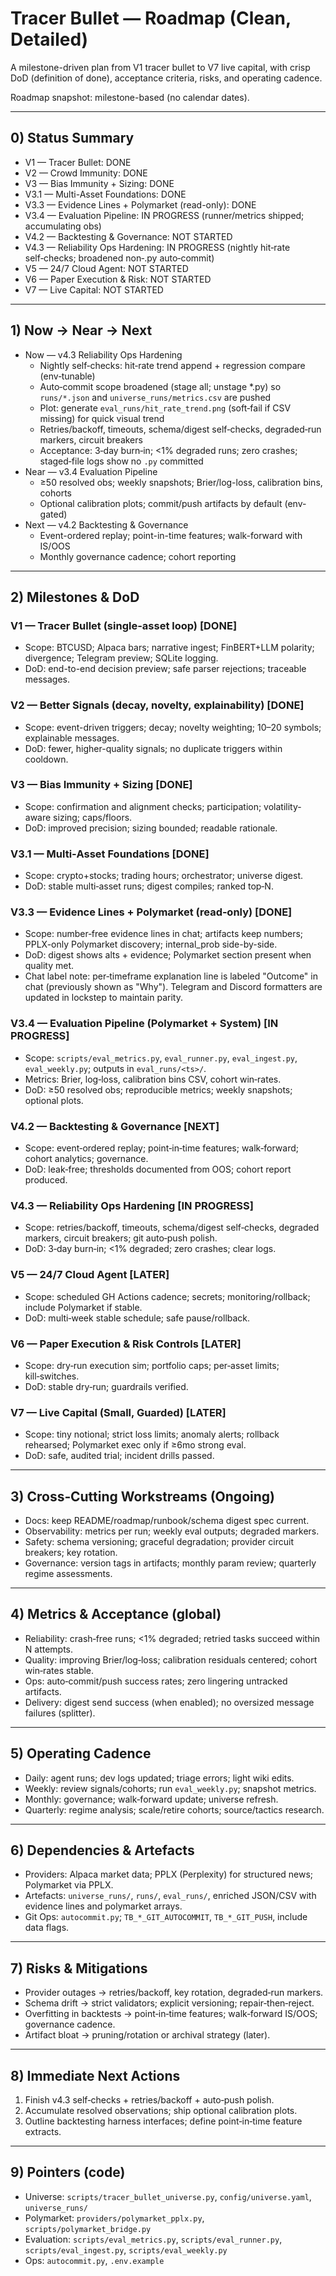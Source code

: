 # Tracer Bullet — Roadmap (Clean, Detailed)

A milestone-driven plan from V1 tracer bullet to V7 live capital, with crisp DoD (definition of done), acceptance criteria, risks, and operating cadence.

Roadmap snapshot: milestone-based (no calendar dates).

---

## 0) Status Summary
- V1 — Tracer Bullet: DONE
- V2 — Crowd Immunity: DONE
- V3 — Bias Immunity + Sizing: DONE
- V3.1 — Multi-Asset Foundations: DONE
- V3.3 — Evidence Lines + Polymarket (read-only): DONE
- V3.4 — Evaluation Pipeline: IN PROGRESS (runner/metrics shipped; accumulating obs)
- V4.2 — Backtesting & Governance: NOT STARTED
- V4.3 — Reliability Ops Hardening: IN PROGRESS (nightly hit‑rate self‑checks; broadened non‑.py auto‑commit)
- V5 — 24/7 Cloud Agent: NOT STARTED
- V6 — Paper Execution & Risk: NOT STARTED
- V7 — Live Capital: NOT STARTED

---

## 1) Now → Near → Next
- Now — v4.3 Reliability Ops Hardening
  - Nightly self‑checks: hit‑rate trend append + regression compare (env‑tunable)
  - Auto‑commit scope broadened (stage all; unstage *.py) so `runs/*.json` and `universe_runs/metrics.csv` are pushed
  - Plot: generate `eval_runs/hit_rate_trend.png` (soft‑fail if CSV missing) for quick visual trend
  - Retries/backoff, timeouts, schema/digest self‑checks, degraded‑run markers, circuit breakers
  - Acceptance: 3‑day burn‑in; <1% degraded runs; zero crashes; staged‑file logs show no `.py` committed
- Near — v3.4 Evaluation Pipeline
  - ≥50 resolved obs; weekly snapshots; Brier/log-loss, calibration bins, cohorts
  - Optional calibration plots; commit/push artifacts by default (env-gated)
- Next — v4.2 Backtesting & Governance
  - Event-ordered replay; point-in-time features; walk-forward with IS/OOS
  - Monthly governance cadence; cohort reporting

---

## 2) Milestones & DoD

### V1 — Tracer Bullet (single-asset loop) [DONE]
- Scope: BTCUSD; Alpaca bars; narrative ingest; FinBERT+LLM polarity; divergence; Telegram preview; SQLite logging.
- DoD: end-to-end decision preview; safe parser rejections; traceable messages.

### V2 — Better Signals (decay, novelty, explainability) [DONE]
- Scope: event-driven triggers; decay; novelty weighting; 10–20 symbols; explainable messages.
- DoD: fewer, higher-quality signals; no duplicate triggers within cooldown.

### V3 — Bias Immunity + Sizing [DONE]
- Scope: confirmation and alignment checks; participation; volatility-aware sizing; caps/floors.
- DoD: improved precision; sizing bounded; readable rationale.

### V3.1 — Multi‑Asset Foundations [DONE]
- Scope: crypto+stocks; trading hours; orchestrator; universe digest.
- DoD: stable multi‑asset runs; digest compiles; ranked top‑N.

### V3.3 — Evidence Lines + Polymarket (read‑only) [DONE]
- Scope: number‑free evidence lines in chat; artifacts keep numbers; PPLX-only Polymarket discovery; internal_prob side-by-side.
- DoD: digest shows alts + evidence; Polymarket section present when quality met.
 - Chat label note: per‑timeframe explanation line is labeled "Outcome" in chat (previously shown as "Why"). Telegram and Discord formatters are updated in lockstep to maintain parity.

### V3.4 — Evaluation Pipeline (Polymarket + System) [IN PROGRESS]
- Scope: `scripts/eval_metrics.py`, `eval_runner.py`, `eval_ingest.py`, `eval_weekly.py`; outputs in `eval_runs/<ts>/`.
- Metrics: Brier, log‑loss, calibration bins CSV, cohort win‑rates.
- DoD: ≥50 resolved obs; reproducible metrics; weekly snapshots; optional plots.

### V4.2 — Backtesting & Governance [NEXT]
- Scope: event‑ordered replay; point‑in‑time features; walk‑forward; cohort analytics; governance.
- DoD: leak‑free; thresholds documented from OOS; cohort report produced.

### V4.3 — Reliability Ops Hardening [IN PROGRESS]
- Scope: retries/backoff, timeouts, schema/digest self‑checks, degraded markers, circuit breakers; git auto‑push polish.
- DoD: 3‑day burn‑in; <1% degraded; zero crashes; clear logs.

### V5 — 24/7 Cloud Agent [LATER]
- Scope: scheduled GH Actions cadence; secrets; monitoring/rollback; include Polymarket if stable.
- DoD: multi‑week stable schedule; safe pause/rollback.

### V6 — Paper Execution & Risk Controls [LATER]
- Scope: dry‑run execution sim; portfolio caps; per‑asset limits; kill‑switches.
- DoD: stable dry‑run; guardrails verified.

### V7 — Live Capital (Small, Guarded) [LATER]
- Scope: tiny notional; strict loss limits; anomaly alerts; rollback rehearsed; Polymarket exec only if ≥6mo strong eval.
- DoD: safe, audited trial; incident drills passed.

---

## 3) Cross‑Cutting Workstreams (Ongoing)
- Docs: keep README/roadmap/runbook/schema digest spec current.
- Observability: metrics per run; weekly eval outputs; degraded markers.
- Safety: schema versioning; graceful degradation; provider circuit breakers; key rotation.
- Governance: version tags in artifacts; monthly param review; quarterly regime assessments.

---

## 4) Metrics & Acceptance (global)
- Reliability: crash‑free runs; <1% degraded; retried tasks succeed within N attempts.
- Quality: improving Brier/log‑loss; calibration residuals centered; cohort win‑rates stable.
- Ops: auto‑commit/push success rates; zero lingering untracked artifacts.
- Delivery: digest send success (when enabled); no oversized message failures (splitter).

---

## 5) Operating Cadence
- Daily: agent runs; dev logs updated; triage errors; light wiki edits.
- Weekly: review signals/cohorts; run `eval_weekly.py`; snapshot metrics.
- Monthly: governance; walk‑forward update; universe refresh.
- Quarterly: regime analysis; scale/retire cohorts; source/tactics research.

---

## 6) Dependencies & Artefacts
- Providers: Alpaca market data; PPLX (Perplexity) for structured news; Polymarket via PPLX.
- Artefacts: `universe_runs/`, `runs/`, `eval_runs/`, enriched JSON/CSV with evidence lines and polymarket arrays.
- Git Ops: `autocommit.py`; `TB_*_GIT_AUTOCOMMIT`, `TB_*_GIT_PUSH`, include data flags.

---

## 7) Risks & Mitigations
- Provider outages → retries/backoff, key rotation, degraded‑run markers.
- Schema drift → strict validators; explicit versioning; repair‑then‑reject.
- Overfitting in backtests → point‑in‑time features; walk‑forward IS/OOS; governance cadence.
- Artifact bloat → pruning/rotation or archival strategy (later).

---

## 8) Immediate Next Actions
1. Finish v4.3 self‑checks + retries/backoff + auto‑push polish.
2. Accumulate resolved observations; ship optional calibration plots.
3. Outline backtesting harness interfaces; define point‑in‑time feature extracts.

---

## 9) Pointers (code)
- Universe: `scripts/tracer_bullet_universe.py`, `config/universe.yaml`, `universe_runs/`
- Polymarket: `providers/polymarket_pplx.py`, `scripts/polymarket_bridge.py`
- Evaluation: `scripts/eval_metrics.py`, `scripts/eval_runner.py`, `scripts/eval_ingest.py`, `scripts/eval_weekly.py`
- Ops: `autocommit.py`, `.env.example`

